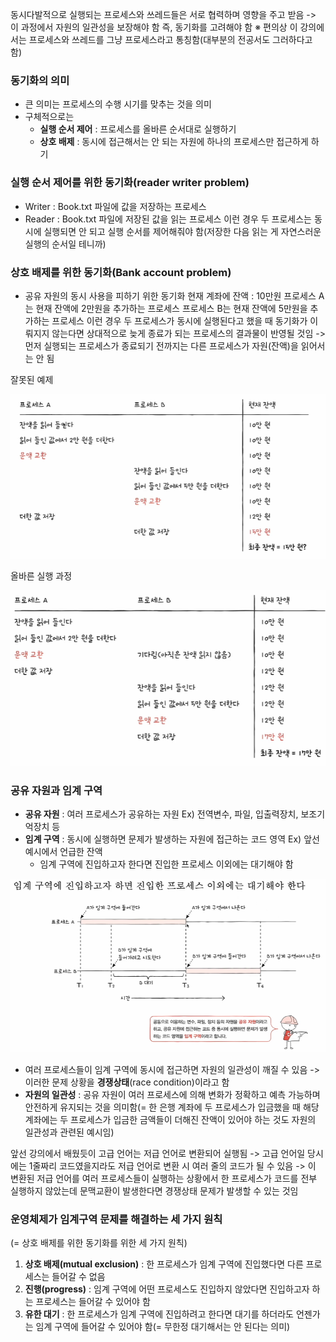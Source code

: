 동시다발적으로 실행되는 프로세스와 쓰레드들은 서로 협력하며 영향을 주고 받음
-> 이 과정에서 자원의 일관성을 보장해야 함 즉, 동기화를 고려해야 함
※ 편의상 이 강의에서는 프로세스와 쓰레드를 그냥 프로세스라고 통칭함(대부분의 전공서도 그러하다고 함)

### 동기화의 의미
- 큰 의미는 프로세스의 수행 시기를 맞추는 것을 의미
- 구체적으로는
	- **실행 순서 제어** : 프로세스를 올바른 순서대로 실행하기
	- **상호 배제** : 동시에 접근해서는 안 되는 자원에 하나의 프로세스만 접근하게 하기

### 실행 순서 제어를 위한 동기화(reader writer problem)
- Writer : Book.txt 파일에 값을 저장하는 프로세스
- Reader : Book.txt 파일에 저장된 값을 읽는 프로세스
이런 경우 두 프로세스는 동시에 실행되면 안 되고 실행 순서를 제어해줘야 함(저장한 다음 읽는 게 자연스러운 실행의 순서일 테니까)

### 상호 배제를 위한 동기화(Bank account problem)
- 공유 자원의 동시 사용을 피하기 위한 동기화
현재 계좌에 잔액 : 10만원
프로세스 A는 현재 잔액에 2만원을 추가하는 프로세스
프로세스 B는 현재 잔액에 5만원을 추가하는 프로세스
이런 경우 두 프로세스가 동시에 실행된다고 했을 때 동기화가 이뤄지지 않는다면 상대적으로 늦게 종료가 되는 프로세스의 결과물이 반영될 것임 -> 먼저 실행되는 프로세스가 종료되기 전까지는 다른 프로세스가 자원(잔액)을 읽어서는 안 됨

잘못된 예제

![](../../README_resources/Pasted%20image%2020240403065939.png)

올바른 실행 과정

![](../../README_resources/Pasted%20image%2020240403070013.png)

### 공유 자원과 임계 구역
- **공유 자원** : 여러 프로세스가 공유하는 자원
Ex) 전역변수, 파일, 입출력장치, 보조기억장치 등
- **임계 구역** : 동시에 실행하면 문제가 발생하는 자원에 접근하는 코드 영역
Ex) 앞선 예시에서 언급한 잔액
	- 임계 구역에 진입하고자 한다면 진입한 프로세스 이외에는 대기해야 함

![](../../README_resources/Pasted%20image%2020240403063821.png)

- 여러 프로세스들이 임계 구역에 동시에 접근하면 자원의 일관성이 깨질 수 있음
	-> 이러한 문제 상황을 **경쟁상태**(race condition)이라고 함
- **자원의 일관성** : 공유 자원이 여러 프로세스에 의해 변화가 정확하고 예측 가능하며 안전하게 유지되는 것을 의미함(= 한 은행 계좌에 두 프로세스가 입금했을 때 해당 계좌에는 두 프로세스가 입금한 금액들이 더해진 잔액이 있어야 하는 것도 자원의 일관성과 관련된 예시임)

앞선 강의에서 배웠듯이 고급 언어는 저급 언어로 변환되어 실행됨 
-> 고급 언어일 당시에는 1줄짜리 코드였을지라도 저급 언어로 변환 시 여러 줄의 코드가 될 수 있음 
-> 이 변환된 저급 언어를 여러 프로세스들이 실행하는 상황에서 한 프로세스가 코드를 전부 실행하지 않았는데 문맥교환이 발생한다면 경쟁상태 문제가 발생할 수 있는 것임

### 운영체제가 임계구역 문제를 해결하는 세 가지 원칙
(= 상호 배제를 위한 동기화를 위한 세 가지 원칙)
1. **상호 배제(mutual exclusion)** : 한 프로세스가 임계 구역에 진입했다면 다른 프로세스는 들어갈 수 없음
2. **진행(progress)** : 임계 구역에 어떤 프로세스도 진입하지 않았다면 진입하고자 하는 프로세스는 들어갈 수 있어야 함
3. **유한 대기** : 한 프로세스가 임계 구역에 진입하려고 한다면 대기를 하더라도 언젠가는 임계 구역에 들어갈 수 있어야 함(= 무한정 대기해서는 안 된다는 의미)